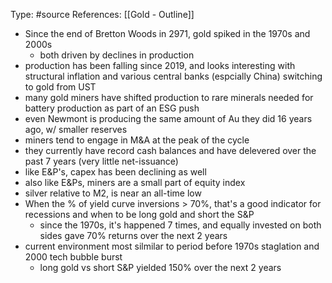 Type: #source 
References: [[Gold - Outline]]

- Since the end of Bretton Woods in 2971, gold spiked in the 1970s and 2000s
	- both driven by declines in production
- production has been falling since 2019, and looks interesting with structural inflation and various central banks (espcially China) switching to gold from UST 
- many gold miners have shifted production to rare minerals needed for battery production as part of an ESG push
- even Newmont is producing the same amount of Au they did 16 years ago, w/ smaller reserves
- miners tend to engage in M&A at the peak of the cycle
- they currently have record cash balances and have delevered over the past 7 years (very little net-issuance)
- like E&P's, capex has been declining as well 
- also like E&Ps, miners are a small part of equity index
- silver relative to M2, is near an all-time low 
- When the % of yield curve inversions > 70%, that's a good indicator for recessions and when to be long gold and short the S&P
	- since the 1970s, it's happened 7 times, and equally invested on both sides gave 70% returns over the next 2 years
- current environment most silmilar to period before 1970s staglation and 2000 tech bubble burst
	- long gold vs short S&P yielded 150% over the next 2 years